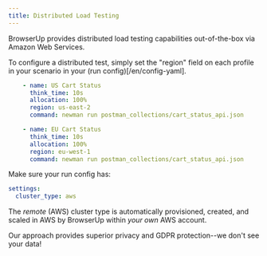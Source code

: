 ```yaml
---
title: Distributed Load Testing
---
```


BrowserUp provides distributed load testing capabilities out-of-the-box via Amazon Web Services.

To configure a distributed test, simply set the "region" field on each profile
in your scenario in your (run config)[/en/config-yaml].

```yaml
    - name: US Cart Status
      think_time: 10s
      allocation: 100%
      region: us-east-2
      command: newman run postman_collections/cart_status_api.json
```

```yaml
    - name: EU Cart Status
      think_time: 10s
      allocation: 100%
      region: eu-west-1
      command: newman run postman_collections/cart_status_api.json
```

Make sure your run config has:
```yaml
settings:
  cluster_type: aws
```

The *remote* (AWS) cluster type is automatically provisioned, created, and scaled in AWS by BrowserUp
within *your own* AWS account.

Our approach provides superior privacy and GDPR protection--we don't see your data!

